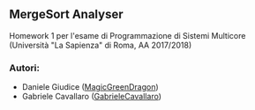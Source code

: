 ## MergeSort Analyser

Homework 1 per l'esame di Programmazione di Sistemi Multicore (Università "La Sapienza" di Roma, AA 2017/2018)

### Autori:
- Daniele Giudice ([MagicGreenDragon](https://github.com/MagicGreenDragon/))
- Gabriele Cavallaro ([GabrieleCavallaro](https://github.com/GabrieleCavallaro/))
